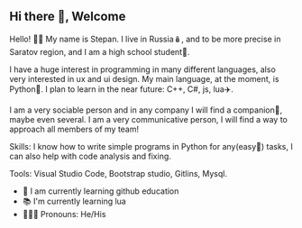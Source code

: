 ## Hi there 👋, Welcome

Hello! 👋🏻 My name is Stepan. I live in Russia🪆, and to be more precise in Saratov region, and I am a high school student🏫.

I have a huge interest in programming in many different languages, also very interested in ux and ui design. My main language, at the moment, is Python🐍. I plan to learn in the near future: C++, C#, js, lua✈️.

I am a very sociable person and in any company I will find a companion💝, maybe even several. I am a very communicative person, I will find a way to approach all members of my team!

Skills:
I know how to write simple programs in Python for any(easy🫡) tasks, I can also help with code analysis and fixing.

Tools:
Visual Studio Code, Bootstrap studio, Gitlins, Mysql.

- 🧠 I am currently learning github education 
- 📚 I'm currently learning lua
- 🙎🏻‍♂️ Pronouns: He/His
